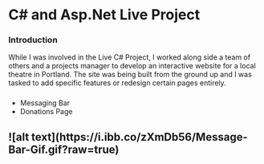 <h1>C# and Asp.Net Live Project</h1>


<h3>Introduction</h3
  
<p>While I was involved in the Live C# Project, I worked along side a team of others and a projects manager to develop an interactive website for a local theatre in Portland. The site was being built from the ground up and I was tasked to add specific features or redesign certain pages entirely. </p>

<h3></h3>

<ul>
  <li>Messaging Bar</li>
  <li>Donations Page</li>
</ul>

<h2>
![alt text](https://i.ibb.co/zXmDb56/Message-Bar-Gif.gif?raw=true)

  
  
